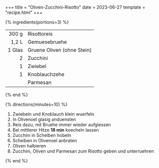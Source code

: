 +++
title = "Oliven-Zucchini-Risotto"
date = 2023-06-27
template = "recipe.html"
+++

{% ingredients(portions=3) %}

| | |
|-:|:-|
| 300 g | Risottoreis |
| 1,2 L | Gemuesebruehe |
| 1 Glas | Gruene Oliven (ohne Stein) |
| 2 | Zucchini |
| 1 | Zwiebel |
| 1 | Knoblauchzehe |
| | Parmesan |

{% end %}

{% directions(minutes=10) %}

1. Zwiebeln und Knoblauch klein wuerfeln
2. In Olivenoel glasig anduensten
3. Reis dazu, mit Bruehe immer wieder aufgiessen
4. Bei mittlerer Hitze **18 min** koecheln lassen
5. Zucchini in Scheiben hobeln
6. Scheiben in Olivenoel anbraten
7. Oliven halbieren
8. Zucchini, Oliven und Parmesan zum Risotto geben und unterruehren

{% end %}


